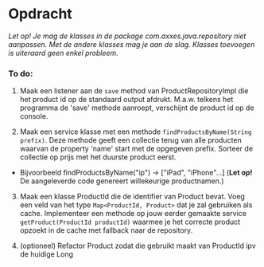 # Opdracht

*Let op! Je mag de klasses in de package com.axxes.java.repository niet aanpassen. Met de andere klasses mag je aan de slag. Klasses toevoegen is uiteraard geen enkel probleem.*

### To do:

1. Maak een listener aan de `save` method van ProductRepositoryImpl die het product id op de standaard output afdrukt. 
M.a.w. telkens het programma de 'save' methode aanroept, verschijnt de product id op de console.

2. Maak een service klasse met een methode `findProductsByName(String prefix)`. Deze methode geeft een collectie terug 
van alle producten waarvan de property 'name' start met de opgegeven prefix. 
Sorteer de collectie op prijs met het duurste product eerst.
  * Bijvoorbeeld findProductsByName("ip") -> ["iPad", "iPhone"...] (**Let op!** De aangeleverde code genereert willekeurige productnamen.)

3. Maak een klasse ProductId die de identifier van Product bevat. Voeg een veld van het type `Map<ProductId, Product>` dat je zal gebruiken als cache. 
Implementeer een methode op jouw eerder gemaakte service `getProduct(ProductId productId)` waarmee je het correcte product opzoekt in de cache met fallback naar de repository.

4. (optioneel) Refactor Product zodat die gebruikt maakt van ProductId ipv de huidige Long

  